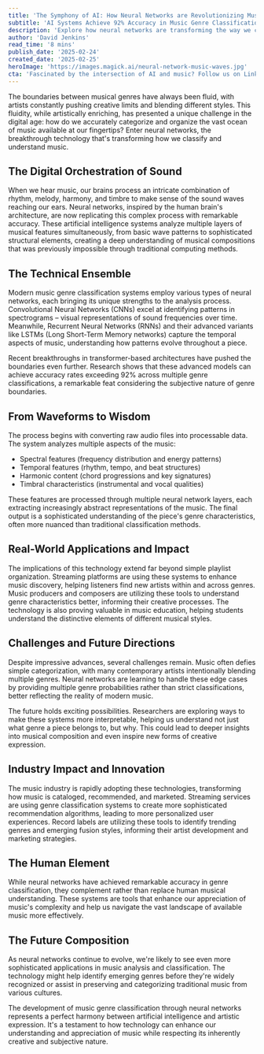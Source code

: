 ```yaml
---
title: 'The Symphony of AI: How Neural Networks are Revolutionizing Music Genre Classification'
subtitle: 'AI Systems Achieve 92% Accuracy in Music Genre Classification'
description: 'Explore how neural networks are transforming the way we classify and understand music by analyzing complex musical features including rhythm, melody, harmony, and timbre. The technology is impacting the industry from streaming services to music education.'
author: 'David Jenkins'
read_time: '8 mins'
publish_date: '2025-02-24'
created_date: '2025-02-25'
heroImage: 'https://images.magick.ai/neural-network-music-waves.jpg'
cta: 'Fascinated by the intersection of AI and music? Follow us on LinkedIn for more insights into how technology is transforming the creative industries!'
---
```


The boundaries between musical genres have always been fluid, with artists constantly pushing creative limits and blending different styles. This fluidity, while artistically enriching, has presented a unique challenge in the digital age: how do we accurately categorize and organize the vast ocean of music available at our fingertips? Enter neural networks, the breakthrough technology that's transforming how we classify and understand music.

## The Digital Orchestration of Sound

When we hear music, our brains process an intricate combination of rhythm, melody, harmony, and timbre to make sense of the sound waves reaching our ears. Neural networks, inspired by the human brain's architecture, are now replicating this complex process with remarkable accuracy. These artificial intelligence systems analyze multiple layers of musical features simultaneously, from basic wave patterns to sophisticated structural elements, creating a deep understanding of musical compositions that was previously impossible through traditional computing methods.

## The Technical Ensemble

Modern music genre classification systems employ various types of neural networks, each bringing its unique strengths to the analysis process. Convolutional Neural Networks (CNNs) excel at identifying patterns in spectrograms – visual representations of sound frequencies over time. Meanwhile, Recurrent Neural Networks (RNNs) and their advanced variants like LSTMs (Long Short-Term Memory networks) capture the temporal aspects of music, understanding how patterns evolve throughout a piece.

Recent breakthroughs in transformer-based architectures have pushed the boundaries even further. Research shows that these advanced models can achieve accuracy rates exceeding 92% across multiple genre classifications, a remarkable feat considering the subjective nature of genre boundaries.

## From Waveforms to Wisdom

The process begins with converting raw audio files into processable data. The system analyzes multiple aspects of the music:

- Spectral features (frequency distribution and energy patterns)
- Temporal features (rhythm, tempo, and beat structures)
- Harmonic content (chord progressions and key signatures)
- Timbral characteristics (instrumental and vocal qualities)

These features are processed through multiple neural network layers, each extracting increasingly abstract representations of the music. The final output is a sophisticated understanding of the piece's genre characteristics, often more nuanced than traditional classification methods.

## Real-World Applications and Impact

The implications of this technology extend far beyond simple playlist organization. Streaming platforms are using these systems to enhance music discovery, helping listeners find new artists within and across genres. Music producers and composers are utilizing these tools to understand genre characteristics better, informing their creative processes. The technology is also proving valuable in music education, helping students understand the distinctive elements of different musical styles.

## Challenges and Future Directions

Despite impressive advances, several challenges remain. Music often defies simple categorization, with many contemporary artists intentionally blending multiple genres. Neural networks are learning to handle these edge cases by providing multiple genre probabilities rather than strict classifications, better reflecting the reality of modern music.

The future holds exciting possibilities. Researchers are exploring ways to make these systems more interpretable, helping us understand not just what genre a piece belongs to, but why. This could lead to deeper insights into musical composition and even inspire new forms of creative expression.

## Industry Impact and Innovation

The music industry is rapidly adopting these technologies, transforming how music is cataloged, recommended, and marketed. Streaming services are using genre classification systems to create more sophisticated recommendation algorithms, leading to more personalized user experiences. Record labels are utilizing these tools to identify trending genres and emerging fusion styles, informing their artist development and marketing strategies.

## The Human Element

While neural networks have achieved remarkable accuracy in genre classification, they complement rather than replace human musical understanding. These systems are tools that enhance our appreciation of music's complexity and help us navigate the vast landscape of available music more effectively.

## The Future Composition

As neural networks continue to evolve, we're likely to see even more sophisticated applications in music analysis and classification. The technology might help identify emerging genres before they're widely recognized or assist in preserving and categorizing traditional music from various cultures.

The development of music genre classification through neural networks represents a perfect harmony between artificial intelligence and artistic expression. It's a testament to how technology can enhance our understanding and appreciation of music while respecting its inherently creative and subjective nature.